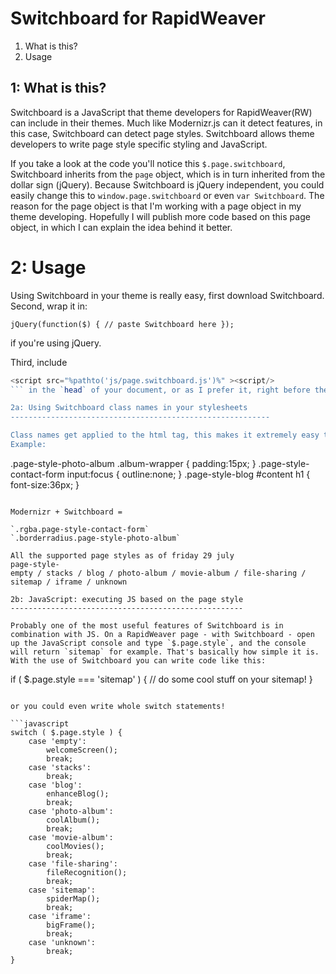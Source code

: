 Switchboard for RapidWeaver
===========================

1. What is this?
2. Usage


1: What is this?
----------------

Switchboard is a JavaScript that theme developers for RapidWeaver(RW) can include in their themes. Much like Modernizr.js can it detect features, in this case, Switchboard can detect page styles. Switchboard allows theme developers to write page style specific styling and JavaScript.

If you take a look at the code you'll notice this `$.page.switchboard`, Switchboard inherits from the `page` object, which is in turn inherited from the dollar sign (jQuery). Because Switchboard is jQuery independent, you could easily change this to `window.page.switchboard` or even `var Switchboard`. The reason for the page object is that I'm working with a page object in my theme developing. Hopefully I will publish more code based on this page object, in which I can explain the idea behind it better.

2: Usage
========

Using Switchboard in your theme is really easy, first download Switchboard.
Second, wrap it in:
```
jQuery(function($) { // paste Switchboard here });
```
if you're using jQuery.

Third, include 
```javascript
<script src="%pathto('js/page.switchboard.js')%" ><script/>
``` in the `head` of your document, or as I prefer it, right before the closing body tag `</body>`. That should do it.

2a: Using Switchboard class names in your stylesheets 
----------------------------------------------------------

Class names get applied to the html tag, this makes it extremely easy to style elements based on the RW page style.
Example:
```
.page-style-photo-album .album-wrapper { padding:15px; }
.page-style-contact-form input:focus { outline:none; }
.page-style-blog #content h1 { font-size:36px; }
```

Modernizr + Switchboard =

`.rgba.page-style-contact-form`
`.borderradius.page-style-photo-album`

All the supported page styles as of friday 29 july
page-style-
empty / stacks / blog / photo-album / movie-album / file-sharing / sitemap / iframe / unknown

2b: JavaScript: executing JS based on the page style
----------------------------------------------------

Probably one of the most useful features of Switchboard is in combination with JS. On a RapidWeaver page - with Switchboard - open up the JavaScript console and type `$.page.style`, and the console will return `sitemap` for example. That's basically how simple it is. With the use of Switchboard you can write code like this:
```
if ( $.page.style === 'sitemap' ) {
	// do some cool stuff on your sitemap!
}
```

or you could even write whole switch statements!

```javascript
switch ( $.page.style ) {
	case 'empty':
		welcomeScreen();
		break;
	case 'stacks':
		break;
	case 'blog':
		enhanceBlog();
		break;
	case 'photo-album':
		coolAlbum();
		break;
	case 'movie-album':
		coolMovies();
		break;
	case 'file-sharing':
		fileRecognition();
		break;
	case 'sitemap':
		spiderMap();
		break;
	case 'iframe':
		bigFrame();
		break;
	case 'unknown':
		break;	
}
```